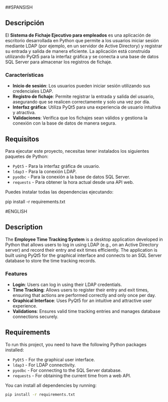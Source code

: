 ##SPANSISH

## Descripción

El **Sistema de Fichaje Ejecutivo para empleados** es una aplicación de escritorio desarrollada en Python que permite a los usuarios iniciar sesión mediante LDAP (por ejemplo, en un servidor de Active Directory) y registrar su entrada y salida de manera eficiente. La aplicación está construida utilizando PyQt5 para la interfaz gráfica y se conecta a una base de datos SQL Server para almacenar los registros de fichaje.

### Características

- **Inicio de sesión**: Los usuarios pueden iniciar sesión utilizando sus credenciales LDAP.
- **Registro de fichaje**: Permite registrar la entrada y salida del usuario, asegurando que se realicen correctamente y solo una vez por día.
- **Interfaz gráfica**: Utiliza PyQt5 para una experiencia de usuario intuitiva y atractiva.
- **Validaciones**: Verifica que los fichajes sean válidos y gestiona la conexión con la base de datos de manera segura.

## Requisitos

Para ejecutar este proyecto, necesitas tener instalados los siguientes paquetes de Python:

- `PyQt5` - Para la interfaz gráfica de usuario.
- `ldap3` - Para la conexión LDAP.
- `pyodbc` - Para la conexión a la base de datos SQL Server.
- `requests` - Para obtener la hora actual desde una API web.

Puedes instalar todas las dependencias ejecutando:

pip install -r requirements.txt

#ENGLISH

## Description

The **Employee Time Tracking System** is a desktop application developed in Python that allows users to log in using LDAP (e.g., on an Active Directory server) and record their entry and exit times efficiently. The application is built using PyQt5 for the graphical interface and connects to an SQL Server database to store the time tracking records.

### Features

- **Login**: Users can log in using their LDAP credentials.
- **Time Tracking**: Allows users to register their entry and exit times, ensuring that actions are performed correctly and only once per day.
- **Graphical Interface**: Uses PyQt5 for an intuitive and attractive user experience.
- **Validations**: Ensures valid time tracking entries and manages database connections securely.

## Requirements

To run this project, you need to have the following Python packages installed:

- `PyQt5` - For the graphical user interface.
- `ldap3` - For LDAP connectivity.
- `pyodbc` - For connecting to the SQL Server database.
- `requests` - For obtaining the current time from a web API.

You can install all dependencies by running:

```bash
pip install -r requirements.txt
